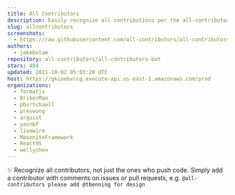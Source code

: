 ```yaml
---
title: All Contributors
description: Easily recognize all contributions per the all-contributors spec
slug: allcontributors
screenshots:
  - https://raw.githubusercontent.com/all-contributors/all-contributors/master/docs/assets/bot-usage.png
authors:
  - jakebolam
repository: all-contributors/all-contributors-bot
stars: 404
updated: 2021-10-02 05:03:20 UTC
host: https://gkioebvccg.execute-api.us-east-1.amazonaws.com/prod
organizations:
  - formatjs
  - BrikerMan
  - pburtchaell
  - prevwong
  - arguiot
  - yannbf
  - livewire
  - MasoniteFramework
  - React95
  - wellyshen
---
```


✨ Recognize all contributors, not just the ones who push code. Simply add a contributor with comments on issues or pull requests, e.g. `@all-contributors please add @tbenning for design`
